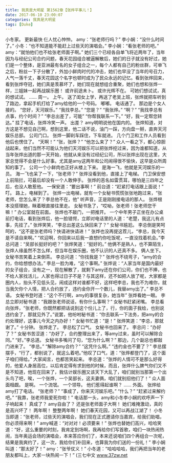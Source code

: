 ```yaml
---
title: 我真是大明星 第1562章【张烨平事儿！】
date: 2017-06-10 23:00:07
categories: 我真是大明星
tags: [Duke]
---
```


小冬家。 更新最快
仨人忧心忡忡。
amy：“张老师行吗？”
李小娴：“没什么时间了。”
小冬：“也不知道能不能赶上过些天的演唱会。”
李小娴：“看张老师的吧。”
amy：“就怕他们也不给张老师面子啊。”
她们三个已经各自单飞将近两年了，当年因为与经纪公司合约问题，春天花园组合被逼解散后，她们的日子就没有好过，她们是一个整体，是亚洲最有名的女子组合之一，每个人都有自己的粉丝群，可单飞之后，粉丝一下子分散了，外加小鲜肉时代的冲击，她们也早没了当年的号召力，人气一落千丈，春天花园这个名字也顿时成为了民众永远的记忆。看到张烨回来，看到张烨夺冠，她们真是羡慕坏了，她们现在就想组合重聚，她们也想和张烨一样，三姐妹一起再战娱乐圈！
或许前途未卜。
或许光辉不在。
可她们想试试，真的想试试。
……
周一。
上午。
送了闺女上学，再送了老吴上班，张烨就把车听到了路边，拿起手机打给了amy给他的一个号码。
嘟嘟。
电话通了。
那边是个女人接的。
“您好，天河娱乐。”
“我找李总。”
“您是？”
“我张烨。”
“啊？”
“我找李总有点事，约个时间？”
“李总出差了，可能”
“你帮我联系一下。”
“好，我一定帮您转达。”
挂了电话，张烨冷笑一声。
出差？
amy明明说他在国内的。
张烨知道，对方这是不想见自己啊，想到这里，他二话不说，油门一踩，方向盘一掰，直奔天河娱乐总部。
公司门口。
张烨一脚刹车踩住，下车就进。
几个门卫和工作人员看到他后也愣住了。
“天啊！”
“张，张烨？”
“他怎么来了？”
众人一看之下，都心惊胆战起来，他们当然不可能认为他们天河娱乐可以把张烨挖过来，因为谁都知道，从当年张烨出道的那一天开始，他就从来没有过经纪公司，所以张烨出现在这里，大家总觉得不会是什么好事。尤其是amy这两年和公司闹得很不愉快，这早是众所周知的事了。
公司一个小鲜肉也正好从楼上下来。
是海一飞，他就是天河娱乐的一员。
海一飞也呆了一下，“张老师？”
张烨没看到他，直接上了电梯。
门卫保安想上前阻拦，可最后却没有一个人敢伸手。
张烨的恶名如雷贯耳，哪怕是三四年之后，也没人敢惹他。
一保安道：“要出事啊！”
前台道：“赶紧打电话跟上面说！”
叮。
路上，电梯到了。
张烨一出电梯，就有一个女秘书慌慌张张地跑过来，“张老师，您怎么来了？李总他不在，他”
听声音，正是刚刚接电话的那人。
张烨根本没搭理她，眯着眼直接往里走。
女秘书急了，“哎呦，张老师！张老师您干嘛！”
办公室就在前面。
张烨也不敲门，一把推开。
一个中年男子正坐在办公桌前打电话，看到张烨后，他一脸错愕，立即对电话里的人道：“老楚，我这儿有点事，先挂了。”
张烨笑笑，“李总出差这么快回来了？”
女秘书尴尬。
李总倒是笑呵呵的，“这不是张老师吗？快请进快请进！”
张烨也没再提这茬儿，“李总，我今天是不请自来啊。”
“欢迎啊，你回来以后我一直想约你吃饭呢，一直没找着机会。”李总问道：“吴部长挺好的吧？”
张烨笑道：“挺好的。”
他俩不是熟人，也不算陌生，张烨人缘虽然不怎么样，但当年在娱乐圈，他不认识的人还真不多。
俩人坐下。
女秘书苦笑着上来倒茶。
李总问道：“你找我是？”
张烨也不绕弯子，“amy的合约，你给想想办法。”
李总一脸为难，“这个事啊。”
张烨说：“人家当年是国内最好的女子组合，没有之一，现在解散了，就剩下amy还在你们公司，你们也不捧，也不给人家找活儿，人家也得过日子不是？与其这样，还不如把人放了呢，大家都是圈内人，抬头不见低头见，闹成这样对谁都不好，这样吧李总，我也不为难你，就当我欠你个人情，把人合约放了，违约金你开一个数儿，我替amy出了。”
李总不语。
女秘书登时道：“这个不行啊，amy的事很复杂，她当年”
张烨看她一眼。
李总立即对秘书道：“我跟张老师说话，有你什么事啊？”
女秘书赶紧闭嘴。
李总看向张烨，“张老师，你既然都把话说到这个份儿上了，行，你的面子我给，也别说违约金了，那就见外了。”说罢，他吩咐秘书道：“你去联系一下法务，把amy的合约处理好，这事儿今天之内办好！”
女秘书忙道：“是！”
张烨笑道：“李总，那就谢了。”
十分钟。
张烨走了。
李总松了口气。
女秘书也回来了。
李总问：“办好了？”
女秘书苦涩道：“办好了，合约整理出来了，等amy过来，虽时可以解除合同。”
“好。”李总道。
女秘书多嘴问了句，“您为什么啊？”
那边，几个副总也都敲门进来了。
“李总。”
“解除amy合约？”
“这凭什么啊。”
“违约金也不要了？”
李总摆摆手，“行了，都别说了，就这么着吧。”他叹了口气，道：“张烨都登门了，这个面子咱们得给。”
大家闻言，也都苦笑起来。
李总道：“张烨的人情可不是那么好得的，他爱人身居高位，以后肯定得有求到他的时候，而且，张烨什么脾气你们又不是不知道，他现在回来了，我估计娱乐圈又该天下大乱了，咱们就别当那第一个出头鸟了吧，唉，一个张烨，一个吴部长，这夫妻俩，咱们就别招他们了！”
众人面面相觑。
是啊。
一个流氓。
一个领导。
他们惹得起谁啊？
……
外面。
张烨给amy打了电话。
“张老师？”
“事成了，你来天河娱乐吧。”
“什么？”
“赶紧过来解约吧。”
“我靠，张老师我爱死你啦！”
电话那一头，amy和小冬李小娴的欢呼声一下子响起来！
真成了？
amy自由了？
还是张老师面子大啊！
她们难掩激动，真的是高兴坏了！
两年啊！
整整两年啊！
她们春天花园，又可以再战江湖了！
小冬当即道：“张老师，过些天的演唱会，我们现在正式邀请你当嘉宾，给我们助唱，你必须得来啊！”
amy喊道：“对对对！必须要来！”
张烨也替她们高兴，哈哈笑道：“好，这么重要的时刻，我肯定到场啊，我再给你们写首歌，咱们一块热闹热闹，当年奥运会场的演唱会，本来答应你们了，本来还说咱们四个再组合一次呢，结果是我爽约了，这一次，我给你们补回来，也算我为你们送的一份礼！”
李小娴叫道：“那太好了！”
amy：“张爷仗义！”
小冬道：“哈哈哈哈，我们再把当年的老朋友都叫上，大家一块热闹一下！”
(三七中文 www.37zw.net